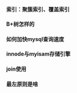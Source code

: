 #### 索引：聚簇索引、覆盖索引

#### B+树怎样的

#### 如何加快mysql查询速度

#### innode与myisam存储引擎

#### join使用

#### 最左原则是啥

